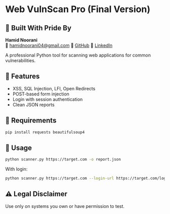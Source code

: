 # Web VulnScan Pro (Final Version)
## 👤 Built With Pride By

**Hamid Noorani**  
📧 hamidnoorani04@gmail.com 
🔗 [GitHub](https://github.com/HamidNoorani04)
🔗 [LinkedIn](https://linkedin.com/in/abdul-hamid-noorani-37258a351)


A professional Python tool for scanning web applications for common vulnerabilities.

## 🔐 Features
- XSS, SQL Injection, LFI, Open Redirects
- POST-based form injection
- Login with session authentication
- Clean JSON reports

## 🔧 Requirements

```bash
pip install requests beautifulsoup4
```

## 🚀 Usage

```bash
python scanner.py https://target.com -o report.json
```

With login:

```bash
python scanner.py https://target.com --login-url https://target.com/login --username admin --password admin123 -o secure-report.json
```

## ⚠️ Legal Disclaimer
Use only on systems you own or have permission to test.
